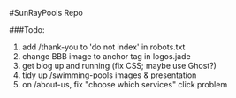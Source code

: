 #SunRayPools Repo

###Todo:

1. add /thank-you to 'do not index' in robots.txt
2. change BBB image to anchor tag in logos.jade
3. get blog up and running (fix CSS; maybe use Ghost?)
4. tidy up /swimming-pools images & presentation
5. on /about-us, fix "choose which services" click problem